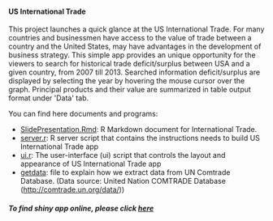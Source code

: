 #### US International Trade

This project launches a quick glance at the US International Trade.
For many countries and businessmen have access to the value of trade between a country and the United States, may have advantages in the development of business strategy. 
This simple app provides an unique opportunity for the viewers to search for historical trade deficit/surplus between USA and a given country, from 2007 till 2013. 
Searched information deficit/surplus are displayed by selecting the year by hovering the mouse cursor over the graph. Principal products and their value are summarized in table output format under 'Data' tab.

You can find here documents and programs:
* [SlidePresentation.Rmd](./SlidePresentation.Rmd): R Markdown document for International Trade.
* [server.r](./server.r): R server script that contains the instructions needs to build US International Trade app
* [ui.r](./ui.r): The user-interface (ui) script that controls the layout and appearance of US International Trade app
* [getdata](./getdata): file to explain how we extract data from UN Comtrade Database.
  (Data source: United Nation COMTRADE Database (http://comtrade.un.org/data/))

##### To find shiny app online, please click [here](https://memed.shinyapps.io/UN_COMTRADE/)


